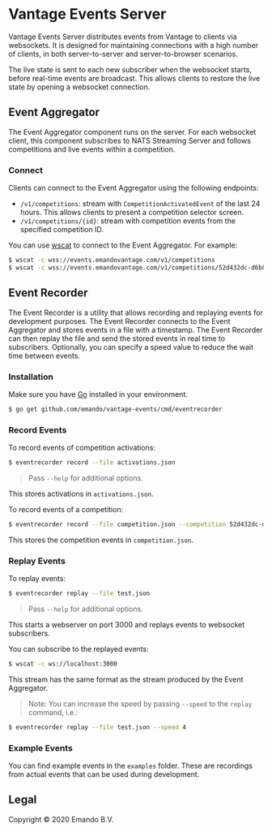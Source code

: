 # Vantage Events Server

Vantage Events Server distributes events from Vantage to clients via websockets. It is designed for maintaining connections with a high number of clients, in both server-to-server and server-to-browser scenarios.

The live state is sent to each new subscriber when the websocket starts, before real-time events are broadcast. This allows clients to restore the live state by opening a websocket connection.

## Event Aggregator

The Event Aggregator component runs on the server. For each websocket client, this component subscribes to NATS Streaming Server and follows competitions and live events within a competition.

### Connect

Clients can connect to the Event Aggregator using the following endpoints:

- `/v1/competitions`: stream with `CompetitionActivatedEvent` of the last 24 hours. This allows clients to present a competition selector screen.
- `/v1/competitions/{id}`: stream with competition events from the specified competition ID.

You can use [wscat](https://github.com/websockets/wscat) to connect to the Event Aggregator. For example:

```bash
$ wscat -c wss://events.emandovantage.com/v1/competitions
$ wscat -c wss://events.emandovantage.com/v1/competitions/52d432dc-d6b8-4045-8a4c-e5e5bdfc8b1e
```

## Event Recorder

The Event Recorder is a utility that allows recording and replaying events for development purposes. The Event Recorder connects to the Event Aggregator and stores events in a file with a timestamp. The Event Recorder can then replay the file and send the stored events in real time to subscribers. Optionally, you can specify a speed value to reduce the wait time between events.

### Installation

Make sure you have [Go](https://golang.org/doc/install) installed in your environment.

```bash
$ go get github.com/emando/vantage-events/cmd/eventrecorder
```

### Record Events

To record events of competition activations:

```bash
$ eventrecorder record --file activations.json
```

>Pass `--help` for additional options.

This stores activations in `activations.json`.

To record events of a competition:

```bash
$ eventrecorder record --file competition.json --competition 52d432dc-d6b8-4045-8a4c-e5e5bdfc8b1e
```

This stores the competition events in `competition.json`.

### Replay Events

To replay events:

```bash
$ eventrecorder replay --file test.json
```

>Pass `--help` for additional options.

This starts a webserver on port 3000 and replays events to websocket subscribers.

You can subscribe to the replayed events:

```bash
$ wscat -c ws://localhost:3000
```

This stream has the same format as the stream produced by the Event Aggregator.

>Note: You can increase the speed by passing `--speed` to the `replay` command, i.e.:
```bash
$ eventrecorder replay --file test.json --speed 4
```

### Example Events

You can find example events in the `examples` folder. These are recordings from actual events that can be used during development.

## Legal

Copyright © 2020 Emando B.V.
